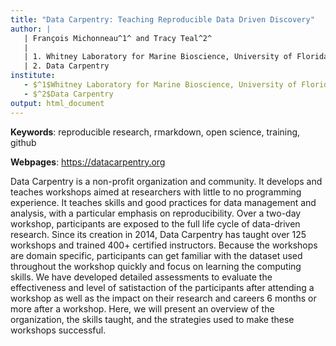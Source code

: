 ```yaml
---
title: "Data Carpentry: Teaching Reproducible Data Driven Discovery"
author: |
   | François Michonneau^1^ and Tracy Teal^2^
   |
   | 1. Whitney Laboratory for Marine Bioscience, University of Florida
   | 2. Data Carpentry
institute:
   - $^1$Whitney Laboratory for Marine Bioscience, University of Florida
   - $^2$Data Carpentry
output: html_document
---
```


**Keywords**: reproducible research, rmarkdown, open science, training, github

**Webpages**: https://datacarpentry.org

Data Carpentry is a non-profit organization and community. It develops and teaches workshops aimed at researchers with little to no programming experience. It teaches skills and good practices for data management and analysis, with a particular emphasis on reproducibility. Over a two-day workshop, participants are exposed to the full life cycle of data-driven research. Since its creation in 2014, Data Carpentry has taught over 125 workshops and trained 400+ certified instructors. Because the workshops are domain specific, participants can get familiar with the dataset used throughout the workshop quickly and focus on learning the computing skills. We have developed detailed assessments to evaluate the effectiveness and level of satistaction of the participants after attending a workshop as well as the impact on their research and careers 6 months or more after a workshop. Here, we will present an overview of the organization, the skills taught, and the strategies used to make these workshops successful.
